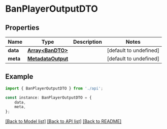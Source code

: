 # BanPlayerOutputDTO


## Properties

Name | Type | Description | Notes
------------ | ------------- | ------------- | -------------
**data** | [**Array&lt;BanDTO&gt;**](BanDTO.md) |  | [default to undefined]
**meta** | [**MetadataOutput**](MetadataOutput.md) |  | [default to undefined]

## Example

```typescript
import { BanPlayerOutputDTO } from './api';

const instance: BanPlayerOutputDTO = {
    data,
    meta,
};
```

[[Back to Model list]](../README.md#documentation-for-models) [[Back to API list]](../README.md#documentation-for-api-endpoints) [[Back to README]](../README.md)

